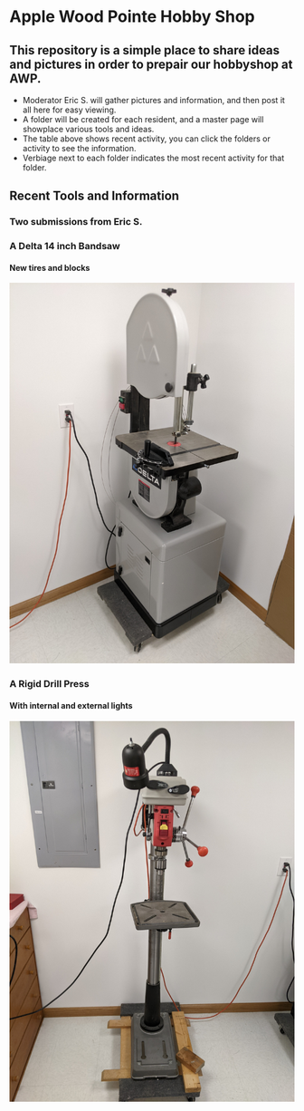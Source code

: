 #  Apple Wood Pointe Hobby Shop

## This repository is a simple place to share ideas and pictures in order to prepair our hobbyshop at AWP.

- Moderator Eric S. will gather pictures and information, and then post it all here for easy viewing.
- A folder will be created for each resident, and a master page will showplace various tools and ideas.
- The table above shows recent activity, you can click the folders or activity to see the information.
- Verbiage next to each folder indicates the most recent activity for that folder.



## Recent Tools and Information


### Two submissions from Eric S.

### A Delta 14 inch Bandsaw
#### New tires and blocks

![AppleWood-Pointe](Eric-S/Band-Saw.jpg)

### A Rigid Drill Press
#### With internal and external lights

![AppleWood-Pointe](Eric-S/Drill-Press.jpg)
